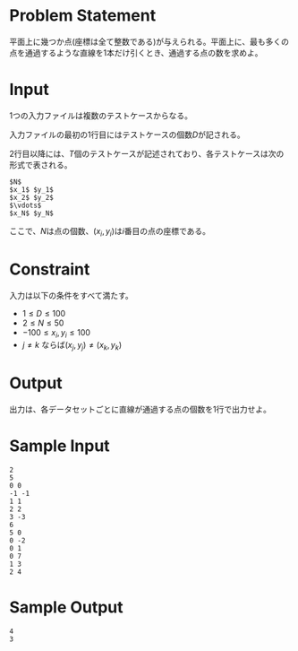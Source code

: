 Problem Statement
==

平面上に幾つか点(座標は全て整数である)が与えられる。平面上に、最も多くの点を通過するような直線を1本だけ引くとき、通過する点の数を求めよ。

Input
==

1つの入力ファイルは複数のテストケースからなる。

入力ファイルの最初の1行目にはテストケースの個数$D$が記される。

2行目以降には、$T$個のテストケースが記述されており、各テストケースは次の形式で表される。

```
$N$
$x_1$ $y_1$
$x_2$ $y_2$
$\vdots$
$x_N$ $y_N$
```

ここで、$N$は点の個数、$(x_i, y_i)$は$i$番目の点の座標である。


Constraint
==

入力は以下の条件をすべて満たす。

* $1 \leq D \leq 100$
* $2 \leq N \leq 50$
* $-100 \leq x_i, y_i \leq 100$
* $j \neq k$ ならば$(x_j, y_j) \neq (x_k, y_k)$

Output
==

出力は、各データセットごとに直線が通過する点の個数を1行で出力せよ。

Sample Input
==
```
2
5
0 0
-1 -1
1 1
2 2
3 -3
6
5 0
0 -2
0 1
0 7
1 3
2 4
```

Sample Output
==
```
4
3
```
